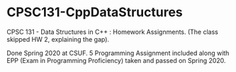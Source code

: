 # CPSC131-CppDataStructures
CPSC 131 - Data Structures in C++ : Homework Assignments. (The class skipped HW 2, explaining the gap). 

Done Spring 2020 at CSUF.
5 Programming Assignment included along with EPP (Exam in Programming Proficiency) taken and passed on Spring 2020.
